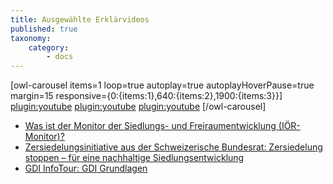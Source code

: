 ```yaml
---
title: Ausgewählte Erklärvideos
published: true
taxonomy:
    category:
        - docs
---
```


[owl-carousel items=1 loop=true autoplay=true autoplayHoverPause=true margin=15 responsive={0:{items:1},640:{items:2},1900:{items:3}}]
[plugin:youtube](https://youtu.be/70Lf00SB7fc)
[plugin:youtube](https://youtu.be/e9x0Oj1-K2Q)
[plugin:youtube](https://youtu.be/Ja7rxTXvR20)
[/owl-carousel]

* [Was ist der Monitor der Siedlungs- und Freiraumentwicklung (IÖR-Monitor)?](https://youtu.be/70Lf00SB7fc)
* [Zersiedelungsinitiative aus der Schweizerische Bundesrat: Zersiedelung stoppen – für eine nachhaltige Siedlungsentwicklung](https://youtu.be/e9x0Oj1-K2Q)
* [GDI InfoTour: GDI Grundlagen](https://youtu.be/Ja7rxTXvR20)

